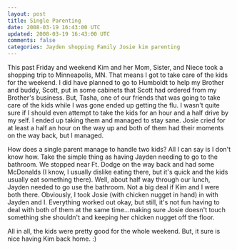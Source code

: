 ```yaml
---           
layout: post
title: Single Parenting
date: 2008-03-19 16:43:00 UTC
updated: 2008-03-19 16:43:00 UTC
comments: false
categories: Jayden shopping Family Josie kim parenting
---
```

This past Friday and weekend Kim and her Mom, Sister, and Niece took a shopping trip to Minneapolis, MN. That means I got to take care of the kids for the weekend. I did have planned to go to Humboldt to help my Brother and buddy, Scott, put in some cabinets that Scott had ordered from my Brother's business. But, Tasha, one of our friends that was going to take care of the kids while I was gone ended up getting the flu. I wasn't quite sure if I should even attempt to take the kids for an hour and a half drive by my self. I ended up taking them and managed to stay sane. Josie cried for at least a half an hour on the way up and both of them had their moments on the way back, but I managed.

How does a single parent manage to handle two kids? All I can say is I don't know how. Take the simple thing as having Jayden needing to go to the bathroom. We stopped near Ft. Dodge on the way back and had some McDonalds (I know, I usually dislike eating there, but it's quick and the kids usually eat something there). Well, about half way through our lunch, Jayden needed to go use the bathroom. Not a big deal if Kim and I were both there. Obviously, I took Josie (with chicken nugget in hand) in with Jayden and I. Everything worked out okay, but still, it's not fun having to deal with both of them at the same time...making sure Josie doesn't touch something she shouldn't and keeping her chicken nugget off the floor.

All in all, the kids were pretty good for the whole weekend. But, it sure is nice having Kim back home.  :)
